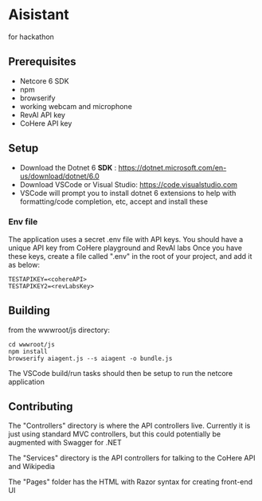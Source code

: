 # Aisistant
for hackathon

## Prerequisites

- Netcore 6 SDK
- npm
- browserify
- working webcam and microphone
- RevAI API key
- CoHere API key

## Setup

- Download the Dotnet 6 **SDK** : https://dotnet.microsoft.com/en-us/download/dotnet/6.0
- Download VSCode or Visual Studio: https://code.visualstudio.com
- VSCode will prompt you to install dotnet 6 extensions to help with formatting/code completion, etc, accept and install these

### Env file

The application uses a secret .env file with API keys. You should have a unique API key from CoHere playground and RevAI labs
Once you have these keys, create a file called ".env" in the root of your project, and add it as below:

```
TESTAPIKEY=<cohereAPI>
TESTAPIKEY2=<revLabsKey>
```
## Building
from the wwwroot/js directory:
```
cd wwwroot/js
npm install
browserify aiagent.js --s aiagent -o bundle.js
```

The VSCode build/run tasks should then be setup to run the netcore application

## Contributing

The "Controllers" directory is where the API controllers live. Currently it is just using standard MVC controllers, but this could potentially be augmented with Swagger for .NET

The "Services" directory is the API controllers for talking to the CoHere API and Wikipedia

The "Pages" folder has the HTML with Razor syntax for creating front-end UI
